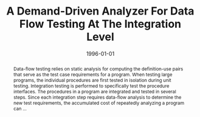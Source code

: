 ---
title: "A Demand-Driven Analyzer For Data Flow Testing At The Integration Level"
abstract: "Data-flow testing relies on static analysis for computing the definition-use pairs that serve as the test case requirements for a program. When testing large programs, the individual procedures are first tested in isolation during unit testing. Integration testing is performed to specifically test the procedure interfaces. The procedures in a program are integrated and tested in several steps. Since each integration step requires data-flow analysis to determine the new test requirements, the accumulated cost of repeatedly analyzing a program can …"
date: 1996-01-01
venue: "18th International Conference on Software Engineering, Berlin, Germany, March 25-29, 1996, Proceedings"
paperurl: https://ieeexplore.ieee.org/abstract/document/493451/
authors: "Evelyn Duesterwald, Rajiv Gupta and Mary Lou Soffa"
awards: ""
---